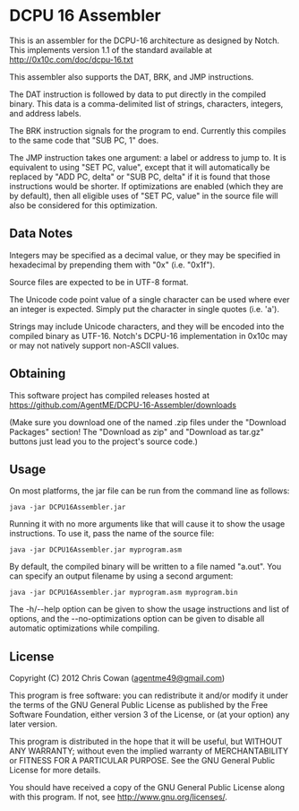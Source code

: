 DCPU 16 Assembler
=================

This is an assembler for the DCPU-16 architecture as designed by Notch. This
implements version 1.1 of the standard available at
http://0x10c.com/doc/dcpu-16.txt

This assembler also supports the DAT, BRK, and JMP instructions.

The DAT instruction is followed by data to put directly in the compiled
binary. This data is a comma-delimited list of strings, characters, integers,
and address labels.

The BRK instruction signals for the program to end. Currently this compiles to
the same code that "SUB PC, 1" does.

The JMP instruction takes one argument: a label or address to jump to. It is
equivalent to using "SET PC, value", except that it will automatically be
replaced by "ADD PC, delta" or "SUB PC, delta" if it is found that those
instructions would be shorter. If optimizations are enabled (which they are by
default), then all eligible uses of "SET PC, value" in the source file will
also be considered for this optimization.

Data Notes
----------

Integers may be specified as a decimal value, or they may be specified in
hexadecimal by prepending them with "0x" (i.e. "0x1f").

Source files are expected to be in UTF-8 format.

The Unicode code point value of a single character can be used where ever an
integer is expected. Simply put the character in single quotes (i.e. 'a').

Strings may include Unicode characters, and they will be encoded into the
compiled binary as UTF-16. Notch's DCPU-16 implementation in 0x10c may or may
not natively support non-ASCII values.

Obtaining
---------

This software project has compiled releases hosted at
https://github.com/AgentME/DCPU-16-Assembler/downloads

(Make sure you download one of the named .zip files under the
"Download Packages" section! The "Download as zip" and "Download as
tar.gz" buttons just lead you to the project's source code.)

Usage
-----

On most platforms, the jar file can be run from the command line as follows:

    java -jar DCPU16Assembler.jar

Running it with no more arguments like that will cause it to show the usage
instructions. To use it, pass the name of the source file:

    java -jar DCPU16Assembler.jar myprogram.asm

By default, the compiled binary will be written to a file named "a.out". You
can specify an output filename by using a second argument:

    java -jar DCPU16Assembler.jar myprogram.asm myprogram.bin

The -h/--help option can be given to show the usage instructions and list of
options, and the --no-optimizations option can be given to disable all
automatic optimizations while compiling.

License
-------

Copyright (C) 2012 Chris Cowan (agentme49@gmail.com)

This program is free software: you can redistribute it and/or modify it under
the terms of the GNU General Public License as published by the Free Software
Foundation, either version 3 of the License, or (at your option) any later
version.

This program is distributed in the hope that it will be useful, but WITHOUT ANY
WARRANTY; without even the implied warranty of MERCHANTABILITY or FITNESS FOR A
PARTICULAR PURPOSE.  See the GNU General Public License for more details.

You should have received a copy of the GNU General Public License along with
this program.  If not, see <http://www.gnu.org/licenses/>.
